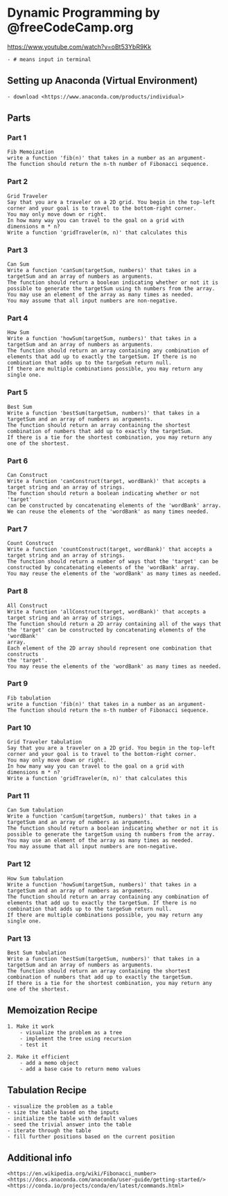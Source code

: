 # Dynamic Programming by @freeCodeCamp.org

<https://www.youtube.com/watch?v=oBt53YbR9Kk>

    - # means input in terminal 

## Setting up Anaconda (Virtual Environment)

    - download <https://www.anaconda.com/products/individual>

## Parts

### Part 1

    Fib Memoization
    write a function 'fib(n)' that takes in a number as an argument-
    The function should return the n-th number of Fibonacci sequence.

### Part 2

    Grid Traveler
    Say that you are a traveler on a 2D grid. You begin in the top-left
    corner and your goal is to travel to the bottom-right corner.
    You may only move down or right.
    In how many way you can travel to the goal on a grid with
    dimensions m * n?
    Write a function 'gridTraveler(m, n)' that calculates this

### Part 3

    Can Sum
    Write a function 'canSum(targetSum, numbers)' that takes in a 
    targetSum and an array of numbers as arguments.
    The function should return a boolean indicating whether or not it is
    possible to generate the targetSum using th numbers from the array.
    You may use an element of the array as many times as needed.
    You may assume that all input numbers are non-negative.

### Part 4

    How Sum
    Write a function 'howSum(targetSum, numbers)' that takes in a 
    targetSum and an array of numbers as arguments.
    The function should return an array containing any combination of
    elements that add up to exactly the targetSum. If there is no 
    combination that adds up to the targeSum return null.
    If there are multiple combinations possible, you may return any
    single one.

### Part 5

    Best Sum
    Write a function 'bestSum(targetSum, numbers)' that takes in a 
    targetSum and an array of numbers as arguments.
    The function should return an array containing the shortest
    combination of numbers that add up to exactly the targetSum.
    If there is a tie for the shortest combination, you may return any
    one of the shortest.

### Part 6

    Can Construct
    Write a function 'canConstruct(target, wordBank)' that accepts a 
    target string and an array of strings.
    The function should return a boolean indicating whether or not 'target'
    can be constructed by concatenating elements of the 'wordBank' array.
    We can reuse the elements of the 'wordBank' as many times needed.

### Part 7

    Count Construct
    Write a function 'countConstruct(target, wordBank)' that accepts a 
    target string and an array of strings.
    The function should return a number of ways that the 'target' can be
    constructed by concatenating elements of the 'wordBank' array.
    You may reuse the elements of the 'wordBank' as many times as needed.

### Part 8

    All Construct
    Write a function 'allConstruct(target, wordBank)' that accepts a 
    target string and an array of strings.
    The function should return a 2D array containing all of the ways that
    the 'target' can be constructed by concatenating elements of the 'wordBank' 
    array.
    Each element of the 2D array should represent one combination that constructs
    the 'target'.
    You may reuse the elements of the 'wordBank' as many times as needed.

### Part 9

    Fib tabulation
    write a function 'fib(n)' that takes in a number as an argument-
    The function should return the n-th number of Fibonacci sequence.

### Part 10

    Grid Traveler tabulation
    Say that you are a traveler on a 2D grid. You begin in the top-left
    corner and your goal is to travel to the bottom-right corner.
    You may only move down or right.
    In how many way you can travel to the goal on a grid with
    dimensions m * n?
    Write a function 'gridTraveler(m, n)' that calculates this

### Part 11

    Can Sum tabulation
    Write a function 'canSum(targetSum, numbers)' that takes in a 
    targetSum and an array of numbers as arguments.
    The function should return a boolean indicating whether or not it is
    possible to generate the targetSum using th numbers from the array.
    You may use an element of the array as many times as needed.
    You may assume that all input numbers are non-negative.

### Part 12

    How Sum tabulation
    Write a function 'howSum(targetSum, numbers)' that takes in a 
    targetSum and an array of numbers as arguments.
    The function should return an array containing any combination of
    elements that add up to exactly the targetSum. If there is no 
    combination that adds up to the targeSum return null.
    If there are multiple combinations possible, you may return any
    single one.

### Part 13

    Best Sum tabulation
    Write a function 'bestSum(targetSum, numbers)' that takes in a 
    targetSum and an array of numbers as arguments.
    The function should return an array containing the shortest
    combination of numbers that add up to exactly the targetSum.
    If there is a tie for the shortest combination, you may return any
    one of the shortest.

## Memoization Recipe

    1. Make it work
        - visualize the problem as a tree
        - implement the tree using recursion
        - test it
  
    2. Make it efficient
        - add a memo object
        - add a base case to return memo values

## Tabulation Recipe

    - visualize the problem as a table
    - size the table based on the inputs
    - initialize the table with default values
    - seed the trivial answer into the table
    - iterate through the table
    - fill further positions based on the current position

## Additional info

    <https://en.wikipedia.org/wiki/Fibonacci_number>
    <https://docs.anaconda.com/anaconda/user-guide/getting-started/>
    <https://conda.io/projects/conda/en/latest/commands.html>
